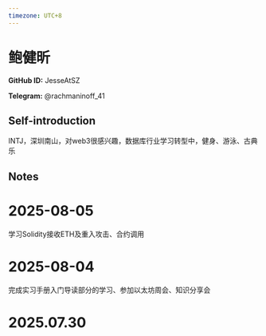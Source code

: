 ```yaml
---
timezone: UTC+8
---
```


# 鲍健昕

**GitHub ID:** JesseAtSZ

**Telegram:** @rachmaninoff_41

## Self-introduction

INTJ，深圳南山，对web3很感兴趣，数据库行业学习转型中，健身、游泳、古典乐

## Notes

<!-- Content_START -->
# 2025-08-05

学习Solidity接收ETH及重入攻击、合约调用

# 2025-08-04

完成实习手册入门导读部分的学习、参加以太坊周会、知识分享会


# 2025.07.30


<!-- Content_END -->
